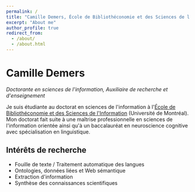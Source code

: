 ```yaml
---
permalink: /
title: "Camille Demers, École de Bibliothéconomie et des Sciences de l'Information"
excerpt: "About me"
author_profile: true
redirect_from: 
  - /about/
  - /about.html
---
```


# Camille Demers
*Doctorante en sciences de l'information, Auxiliaire de recherche et d'enseignement* 

Je suis étudiante au doctorat en sciences de l'information à l'[École de Bibliothéconomie et des Sciences de l'Information](https://ebsi.umontreal.ca/accueil/) (Université de Montréal). Mon doctorat fait suite à une maîtrise professionnelle en sciences de l'information orientée ainsi qu'à un baccalauréat en neuroscience cognitive avec spécialisation en linguistique. 

## Intérêts de recherche
- Fouille de texte / Traitement automatique des langues
- Ontologies, données liées et Web sémantique
- Extraction d'information
- Synthèse des connaissances scientifiques

<!-- ## Projets de recherche en cours -->
<!-- https://academicpages.github.io/markdown/ -->

